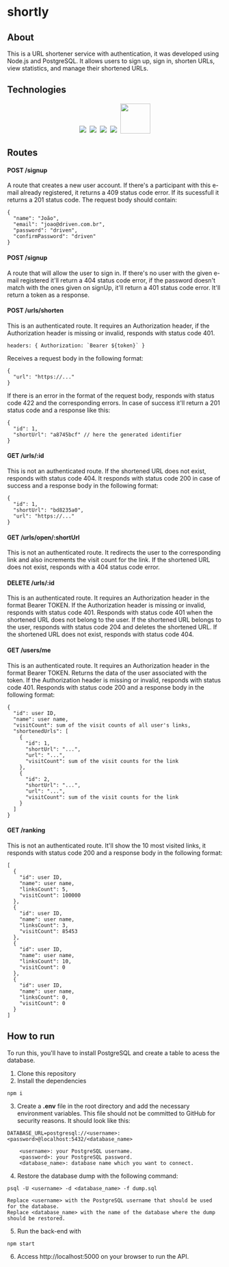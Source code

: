 # shortly

## About

This is a URL shortener service with authentication, it was developed using Node.js and PostgreSQL. It allows users to sign up, sign in, shorten URLs, view statistics, and manage their shortened URLs.

## Technologies

<p align='center'>
<img style='margin: 2px;' src='https://img.shields.io/badge/Node.js-43853D?style=for-the-badge&logo=node.js&logoColor=white'/>
<img style='margin: 2px;' src='https://img.shields.io/badge/JavaScript-F7DF1E?style=for-the-badge&logo=javascript&logoColor=black'/>
<img style='margin: 2px;' src='https://img.shields.io/badge/express.js-%23404d59.svg?style=for-the-badge&logo=express&logoColor=%2361DAFB'/>
<img style='margin: 2px;' src='https://img.shields.io/badge/postgres-%234ea94b.svg?style=for-the-badge&logo=postgresql&logoColor=white'>
<img style='margin: 2px; width:70px' src='https://img.shields.io/badge/NPM-%23CB3837.svg?style=for-the-badge&logo=npm&logoColor=white/'>
</p>

## Routes

#### <span style='font-weight:bold;'>POST</span> /signup

A route that creates a new user account. If there's a participant with this e-mail already registered, it returns a 409 status code error. If its sucessfull it returns a 201 status code. The request body should contain:

```
{
  "name": "João",
  "email": "joao@driven.com.br",
  "password": "driven",
  "confirmPassword": "driven"
}
```

#### <span style='font-weight:bold;'>POST</span> /signup

A route that will allow the user to sign in. If there's no user with the given e-mail registered it'll return a 404 status code error, if the password doesn't match with the ones given on signUp, it'll return a 401 status code error. It'll return a token as a response.

#### <span style='font-weight:bold;'>POST</span> /urls/shorten

This is an authenticated route. It requires an Authorization header, if the Authorization header is missing or invalid, responds with status code 401.

```
headers: { Authorization: `Bearer ${token}` }
```

Receives a request body in the following format:

```
{
  "url": "https://..."
}
```
If there is an error in the format of the request body, responds with status code 422 and the corresponding errors. In case of success it'll return a 201 status code and a response like this:

```
{
  "id": 1,
  "shortUrl": "a8745bcf" // here the generated identifier
}
```

#### <span style='font-weight:bold;'>GET</span> /urls/:id
This is not an authenticated route. If the shortened URL does not exist, responds with status code 404. It responds with status code 200 in case of success and a response body in the following format:

```
{
  "id": 1,
  "shortUrl": "bd8235a0",
  "url": "https://..."
}
```

#### <span style='font-weight:bold;'>GET</span> /urls/open/:shortUrl
This is not an authenticated route. It redirects the user to the corresponding link and also increments the visit count for the link. If the shortened URL does not exist, responds with a 404 status code error.

#### <span style='font-weight:bold;'>DELETE</span> /urls/:id
This is an authenticated route. It requires an Authorization header in the format Bearer TOKEN. If the Authorization header is missing or invalid, responds with status code 401. Responds with status code 401 when the shortened URL does not belong to the user. If the shortened URL belongs to the user, responds with status code 204 and deletes the shortened URL. If the shortened URL does not exist, responds with status code 404.

#### <span style='font-weight:bold;'>GET</span> /users/me
This is an authenticated route. It requires an Authorization header in the format Bearer TOKEN. Returns the data of the user associated with the token. If the Authorization header is missing or invalid, responds with status code 401. Responds with status code 200 and a response body in the following format:

```
{
  "id": user ID,
  "name": user name,
  "visitCount": sum of the visit counts of all user's links,
  "shortenedUrls": [
    {
      "id": 1,
      "shortUrl": "...",
      "url": "...",
      "visitCount": sum of the visit counts for the link
    },
    {
      "id": 2,
      "shortUrl": "...",
      "url": "...",
      "visitCount": sum of the visit counts for the link
    }
  ]
}
```

#### <span style='font-weight:bold;'>GET</span> /ranking
This is not an authenticated route. It'll show the 10 most visited links, it responds with status code 200 and a response body in the following format:

```
[
  {
    "id": user ID,
    "name": user name,
    "linksCount": 5,
    "visitCount": 100000
  },
  {
    "id": user ID,
    "name": user name,
    "linksCount": 3,
    "visitCount": 85453
  },
  {
    "id": user ID,
    "name": user name,
    "linksCount": 10,
    "visitCount": 0
  },
  {
    "id": user ID,
    "name": user name,
    "linksCount": 0,
    "visitCount": 0
  }
]
```


## How to run

To run this, you'll have to install PostgreSQL and create a table to acess the database.

1. Clone this repository
2. Install the dependencies

```
npm i
```

3. Create a **.env** file in the root directory and add the necessary environment variables. This file should not be committed to GitHub for security reasons. It should look like this:

```
DATABASE_URL=postgresql://<username>:<password>@localhost:5432/<database_name>

    <username>: your PostgreSQL username.
    <password>: your PostgreSQL password.
    <database_name>: database name which you want to connect.
```

4. Restore the database dump with the following command:

```
psql -U <username> -d <database_name> -f dump.sql

Replace <username> with the PostgreSQL username that should be used for the database.
Replace <database_name> with the name of the database where the dump should be restored.
```

5. Run the back-end with

```
npm start
```

6. Access http://localhost:5000 on your browser to run the API.

